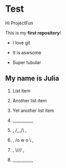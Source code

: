 # Test
Hi ProjectFun

This is my **first repository**!

* I love git

*  It is aswsome

*  Super tubular

## My name is Julia

1. List item

1. Another list item

1. Yet another list item
1. ,,,,,,,,,,,,,,,,
1. ,    /\__/\    ,
1. ,   /o w o \   ,
1. ,   \\/_\/_/   ,
1. ,,,,,,,,,,,,,,,,